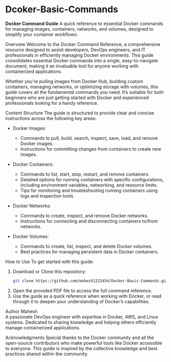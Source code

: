 # Dcoker-Basic-Commands
**Docker Command Guide**
A quick reference to essential Docker commands for managing images, containers, networks, and volumes, designed to simplify your container workflows.

Overview
Welcome to the Docker Command Reference, a comprehensive resource designed to assist developers, DevOps engineers, and IT professionals in efficiently managing Docker environments. This guide consolidates essential Docker commands into a single, easy-to-navigate document, making it an invaluable tool for anyone working with containerized applications.

Whether you're pulling images from Docker Hub, building custom containers, managing networks, or optimizing storage with volumes, this guide covers all the fundamental commands you need. It’s suitable for both beginners who are just getting started with Docker and experienced professionals looking for a handy reference.

Content Structure
The guide is structured to provide clear and concise instructions across the following key areas:

- Docker Images: 
  - Commands to pull, build, search, inspect, save, load, and remove Docker images.
  - Instructions for committing changes from containers to create new images.
  
- Docker Containers: 
  - Commands to list, start, stop, restart, and remove containers.
  - Detailed options for running containers with specific configurations, including environment variables, networking, and resource limits.
  - Tips for monitoring and troubleshooting running containers using logs and inspection tools.

- Docker Networks: 
  - Commands to create, inspect, and remove Docker networks.
  - Instructions for connecting and disconnecting containers to/from networks.
  
- Docker Volumes: 
  - Commands to create, list, inspect, and delete Docker volumes.
  - Best practices for managing persistent data in Docker containers.

How to Use
To get started with this guide:
1. Download or Clone this repository:
   ```bash
   git clone https://github.com/mahesh1221454/Docker-Basic-Commands.git
   ```
2. Open the provided PDF file to access the full command reference.
3. Use the guide as a quick reference when working with Docker, or read through it to deepen your understanding of Docker’s capabilities.


Author
Mahesh  
A passionate DevOps engineer with expertise in Docker, AWS, and Linux systems. Dedicated to sharing knowledge and helping others efficiently manage containerized applications.

Acknowledgments
Special thanks to the Docker community and all the open-source contributors who make powerful tools like Docker accessible to everyone. This guide is inspired by the collective knowledge and best practices shared within the community.
